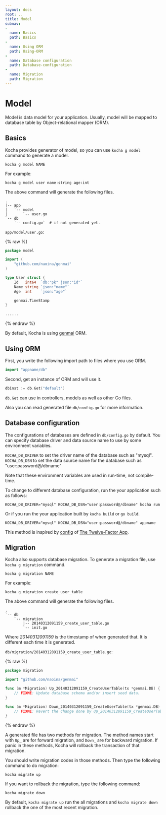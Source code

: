 ```yaml
---
layout: docs
root: ..
title: Model
subnav:
-
  name: Basics
  path: Basics
-
  name: Using ORM
  path: Using-ORM
-
  name: Database configuration
  path: Database-configuration
-
  name: Migration
  path: Migration
---
```


# Model <a id="Model"></a>

Model is data model for your application.
Usually, model will be mapped to database table by Object-relational mapper (ORM).

## Basics <a id="Basics"></a>

Kocha provides generator of model, so you can use `kocha g model` command to generate a model.

    kocha g model NAME

For example:

    kocha g model user name:string age:int

The above command will generate the following files.

```
.
|-- app
|   `-- model
|       `-- user.go
`-- db
    `-- config.go`  # if not generated yet.
```

`app/model/user.go`:

{% raw %}
```go
package model

import (
    "github.com/naoina/genmai"
)

type User struct {
    Id   int64  `db:"pk" json:"id"`
    Name string `json:"name"`
    Age  int    `json:"age"`

    genmai.TimeStamp
}

......
```
{% endraw %}

By default, Kocha is using [genmai](https://github.com/naoina/genmai) ORM.

## Using ORM <a id="Using-ORM"></a>

First, you write the following import path to files where you use ORM.

```go
import "appname/db"
```

Second, get an instance of ORM and will use it.

```go
dbinst := db.Get("default")
```

`db.Get` can use in controllers, models as well as other Go files.

Also you can read generated file `db/config.go` for more information.

## Database configuration <a id="Database-configuration"></a>

The configurations of databases are defined in `db/config.go` by default.
You can specify database driver and data source name to use by some environment variables.

`KOCHA_DB_DRIVER` to set the driver name of the database such as "mysql".
`KOCHA_DB_DSN` to set the data source name for the database such as "user:password@/dbname"

Note that these environment variables are used in run-time, not compile-time.

To change to different database configuration, run the your application such as follows:

    KOCHA_DB_DRIVER="mysql" KOCHA_DB_DSN="user:password@/dbname" kocha run

Or if you run the your application built by `kocha build` or `go build`.

    KOCHA_DB_DRIVER="mysql" KOCHA_DB_DSN="user:password@/dbname" appname

This method is inspired by [config](http://12factor.net/config) of [The Twelve-Factor App](http://12factor.net/).

## Migration <a id="Migration"></a>

Kocha also supports database migration.
To generate a migration file, use `kocha g migration` command.

    kocha g migration NAME

For example:

    kocha g migration create_user_table

The above command will generate the following files.

```
.
`-- db
    `-- migration
        |-- 20140312091159_create_user_table.go
        `-- init.go
```

Where *20140312091159* is the timestamp of when generated that.
It is different each time it is generated.

`db/migration/20140312091159_create_user_table.go`:

{% raw %}
```go
package migration

import "github.com/naoina/genmai"

func (m *Migration) Up_20140312091159_CreateUserTable(tx *genmai.DB) {
    // FIXME: Update database schema and/or insert seed data.
}

func (m *Migration) Down_20140312091159_CreateUserTable(tx *genmai.DB) {
    // FIXME: Revert the change done by Up_20140312091159_CreateUserTable.
}
```
{% endraw %}

A generated file has two methods for migration.
The method names start with `Up_` are for forward migration, and `Down_` are for backward migration.
If panic in these methods, Kocha will rollback the transaction of that migration.

You should write migration codes in those methods. Then type the following command to do migration:

    kocha migrate up

If you want to rollback the migration, type the following command:

    kocha migrate down

By default, `kocha migrate up` run the all migrations and `kocha migrate down` rollback the one of the most recent migration.
